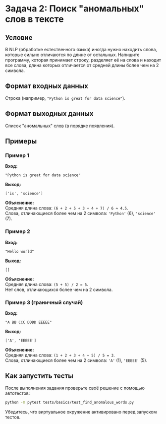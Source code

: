 # Задача 2: Поиск "аномальных" слов в тексте

## Условие
В NLP (обработке естественного языка) иногда нужно находить слова, которые сильно отличаются по длине от остальных. Напишите программу, которая принимает строку, разделяет её на слова и находит все слова, длина которых отличается от средней длины более чем на 2 символа.

## Формат входных данных
Строка (например, `"Python is great for data science"`).

## Формат выходных данных
Список "аномальных" слов (в порядке появления).

## Примеры

### Пример 1
**Вход:**  
```
"Python is great for data science"
```  

**Выход:**  
```
['is', 'science']
``` 

**Объяснение:**  
Средняя длина слова: `(6 + 2 + 5 + 3 + 4 + 7) / 6 ≈ 4.5`.  
Слова, отличающиеся более чем на 2 символа: `'Python'` (6), `'science'` (7).  

### Пример 2
**Вход:** 
```
"Hello world"
``` 

**Выход:**  
```
[]
```

**Объяснение:**  
Средняя длина слова: `(5 + 5) / 2 = 5`.  
Нет слов, отличающихся более чем на 2 символа.  

### Пример 3 (граничный случай)
**Вход:**  
```
"A BB CCC DDDD EEEEE"
```  

**Выход:**  
```
['A', 'EEEEE']
``` 

**Объяснение:**  
Средняя длина слова: `(1 + 2 + 3 + 4 + 5) / 5 = 3`.  
Слова, отличающиеся более чем на 2 символа: `'A'` (1), `'EEEEE'` (5).  

## Как запустить тесты

После выполнения задания проверьте своё решение с помощью автотестов:

```sh
python -m pytest tests/basics/test_find_anomalous_words.py
```

Убедитесь, что виртуальное окружение активировано перед запуском тестов. 